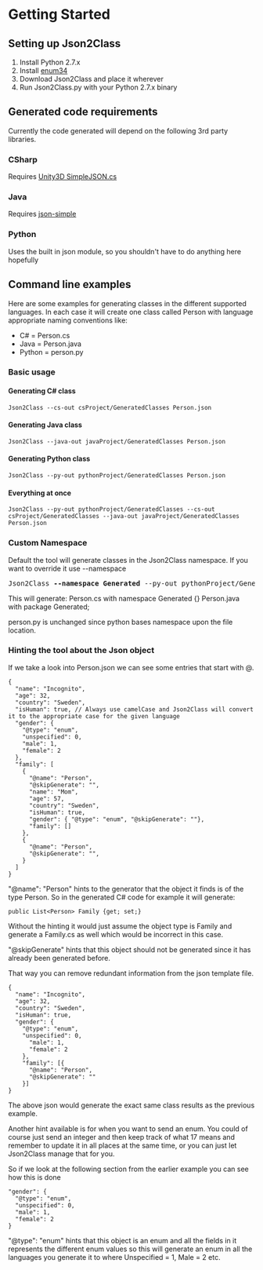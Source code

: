 # Getting Started
## Setting up Json2Class
1. Install Python 2.7.x
2. Install [enum34](https://pypi.python.org/pypi/enum34)
3. Download Json2Class and place it wherever
4. Run Json2Class.py with your Python 2.7.x binary

## Generated code requirements
Currently the code generated will depend on the following 3rd party libraries.

### CSharp
Requires [Unity3D SimpleJSON.cs](http://wiki.unity3d.com/index.php/SimpleJSON)

### Java
Requires [json-simple](https://code.google.com/p/json-simple/)

### Python
Uses the built in json module, so you shouldn't have to do anything here hopefully

## Command line examples
Here are some examples for generating classes in the different supported languages.
In each case it will create one class called Person with language appropriate naming conventions like:

* C# = Person.cs
* Java = Person.java
* Python = person.py

### Basic usage
#### Generating C# class
    Json2Class --cs-out csProject/GeneratedClasses Person.json
#### Generating Java class
    Json2Class --java-out javaProject/GeneratedClasses Person.json
#### Generating Python class
    Json2Class --py-out pythonProject/GeneratedClasses Person.json
    
#### Everything at once
    Json2Class --py-out pythonProject/GeneratedClasses --cs-out csProject/GeneratedClasses --java-out javaProject/GeneratedClasses Person.json
    
### Custom Namespace
Default the tool will generate classes in the Json2Class namespace. If you want to override it use --namespace

<pre>Json2Class <b>--namespace Generated</b> --py-out pythonProject/GeneratedClasses --cs-out csProject/GeneratedClasses --java-out javaProject/GeneratedClasses Person.json</pre>

This will generate:
 Person.cs with 
    namespace Generated {}
 Person.java with
   package Generated;
 
 person.py is unchanged since python bases namespace upon the file location.
 
### Hinting the tool about the Json object
If we take a look into Person.json we can see some entries that start with @.

    {
      "name": "Incognito",
      "age": 32,
      "country": "Sweden",
      "isHuman": true, // Always use camelCase and Json2Class will convert it to the appropriate case for the given language
      "gender": {
        "@type": "enum",
        "unspecified": 0,
        "male": 1,
        "female": 2
      },
      "family": [
        {
          "@name": "Person",
          "@skipGenerate": "", 
          "name": "Mom",
          "age": 57,
          "country": "Sweden",
          "isHuman": true,
          "gender": { "@type": "enum", "@skipGenerate": ""},
          "family": []
        },
        {
          "@name": "Person", 
          "@skipGenerate": "",
        }
      ]
    }
    
"@name": "Person" hints to the generator that the object it finds is of the type Person.
So in the generated C# code for example it will generate:

    public List<Person> Family {get; set;}
Without the hinting it would just assume the object type is Family and generate a Family.cs as well which would be incorrect in this case.

"@skipGenerate" hints that this object should not be generated since it has already been generated before.

That way you can remove redundant information from the json template file.

    {
      "name": "Incognito",
      "age": 32,
      "country": "Sweden",
      "isHuman": true,
      "gender": {
        "@type": "enum",
        "unspecified": 0,
          "male": 1,
          "female": 2
        },
        "family": [{
          "@name": "Person",
          "@skipGenerate": ""
        }]
    }
    
The above json would generate the exact same class results as the previous example.

Another hint available is for when you want to send an enum. You could of course just send an integer and then
keep track of what 17 means and remember to update it in all places at the same time, or you can just let Json2Class
manage that for you.

So if we look at the following section from the earlier example you can see how this is done

    "gender": {
      "@type": "enum",
      "unspecified": 0,
      "male": 1,
      "female": 2
    }

"@type": "enum" hints that this object is an enum and all the fields in it represents the different enum values
so this will generate an enum in all the languages you generate it to where Unspecified = 1, Male = 2 etc.